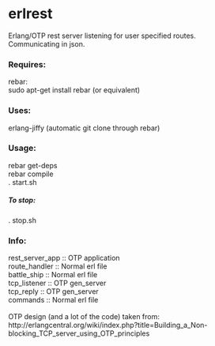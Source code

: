 erlrest
=======

Erlang/OTP rest server listening for user specified routes.
<br/>
Communicating in json.
<h3>Requires:</h3>
rebar:<br>
sudo apt-get install rebar (or equivalent)
<h3>Uses:</h3>
erlang-jiffy (automatic git clone through rebar)
<h3>Usage:</h3>
rebar get-deps
<br/>
rebar compile
<br/>
. start.sh
<h5>To stop:</h5>
. stop.sh
<h3>Info:</h3>
rest_server_app :: OTP application<br/>
route_handler   :: Normal erl file<br/>
battle_ship     :: Normal erl file<br/>
tcp_listener    :: OTP gen_server<br/>
tcp_reply       :: OTP gen_server<br/>
commands        :: Normal erl file<br/>
<br/>
OTP design (and a lot of the code) taken from:<br/>
http://erlangcentral.org/wiki/index.php?title=Building_a_Non-blocking_TCP_server_using_OTP_principles
